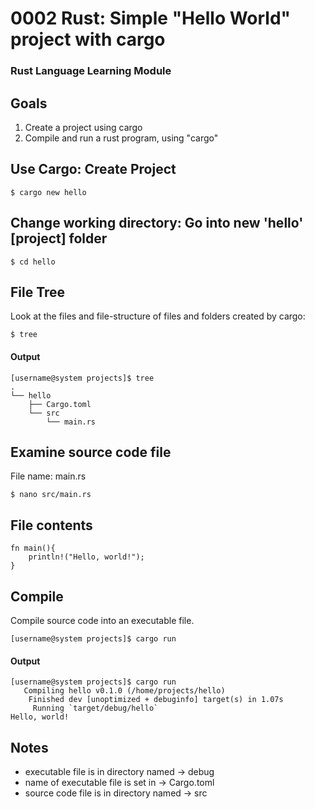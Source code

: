 # 0002 Rust: Simple "Hello World" project with cargo
### Rust Language Learning Module

## Goals
1. Create a project using cargo
2. Compile and run a rust program, using "cargo"

## Use Cargo: Create Project
```
$ cargo new hello
```

## Change working directory: Go into new 'hello' [project] folder
```
$ cd hello
```

## File Tree
Look at the files and file-structure of files and folders created by cargo:
```
$ tree
```
#### Output
```
[username@system projects]$ tree
.
└── hello
    ├── Cargo.toml
    └── src
        └── main.rs
```

## Examine source code file
File name: main.rs
```
$ nano src/main.rs 
```
## File contents
```
fn main(){
    println!("Hello, world!");
}
```

## Compile
Compile source code into an executable file.
```
[username@system projects]$ cargo run
```

#### Output
```
[username@system projects]$ cargo run
   Compiling hello v0.1.0 (/home/projects/hello)
    Finished dev [unoptimized + debuginfo] target(s) in 1.07s
     Running `target/debug/hello`
Hello, world!
```


## Notes
- executable file is in directory named -> debug
- name of executable file is set in -> Cargo.toml
- source code file is in directory named -> src


